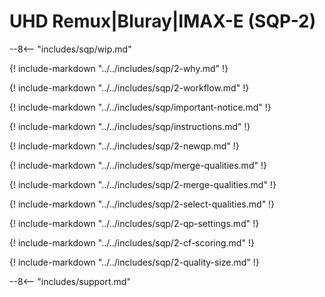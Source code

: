# UHD Remux|Bluray|IMAX-E (SQP-2)

--8<-- "includes/sqp/wip.md"

{! include-markdown "../../includes/sqp/2-why.md" !}

{! include-markdown "../../includes/sqp/2-workflow.md" !}

{! include-markdown "../../includes/sqp/important-notice.md" !}

{! include-markdown "../../includes/sqp/instructions.md" !}

{! include-markdown "../../includes/sqp/2-newqp.md" !}

{! include-markdown "../../includes/sqp/merge-qualities.md" !}

{! include-markdown "../../includes/sqp/2-merge-qualities.md" !}

{! include-markdown "../../includes/sqp/2-select-qualities.md" !}

{! include-markdown "../../includes/sqp/2-qp-settings.md" !}

{! include-markdown "../../includes/sqp/2-cf-scoring.md" !}

{! include-markdown "../../includes/sqp/2-quality-size.md" !}

--8<-- "includes/support.md"
